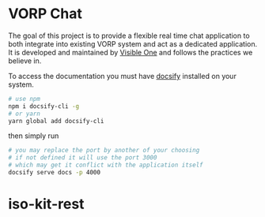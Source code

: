# VORP Chat

The goal of this project is to provide a flexible real time chat application to both integrate into existing VORP system and act as a dedicated application.
It is developed and maintained by [Visible One][vo] and follows the practices we believe in.

[vo]: https://visibleone.com/

To access the documentation you must have [docsify] installed on your system.

```bash
# use npm
npm i docsify-cli -g
# or yarn
yarn global add docsify-cli
```

then simply run

```bash
# you may replace the port by another of your choosing
# if not defined it will use the port 3000
# which may get it conflict with the application itself
docsify serve docs -p 4000
```

[docsify]: https://docsify.js.org
# iso-kit-rest
